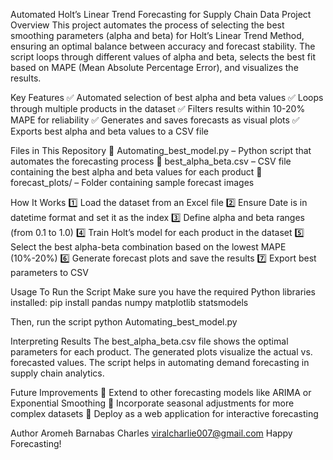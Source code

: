 Automated Holt’s Linear Trend Forecasting for Supply Chain Data
Project Overview
This project automates the process of selecting the best smoothing parameters (alpha and beta) for Holt’s Linear Trend Method, ensuring an optimal balance between accuracy and forecast stability. The script loops through different values of alpha and beta, selects the best fit based on MAPE (Mean Absolute Percentage Error), and visualizes the results.

Key Features
✅ Automated selection of best alpha and beta values
✅ Loops through multiple products in the dataset
✅ Filters results within 10-20% MAPE for reliability
✅ Generates and saves forecasts as visual plots
✅ Exports best alpha and beta values to a CSV file

Files in This Repository
📂 Automating_best_model.py – Python script that automates the forecasting process
📂 best_alpha_beta.csv – CSV file containing the best alpha and beta values for each product
📂 forecast_plots/ – Folder containing sample forecast images

How It Works
1️⃣ Load the dataset from an Excel file
2️⃣ Ensure Date is in datetime format and set it as the index
3️⃣ Define alpha and beta ranges (from 0.1 to 1.0)
4️⃣ Train Holt’s model for each product in the dataset
5️⃣ Select the best alpha-beta combination based on the lowest MAPE (10%-20%)
6️⃣ Generate forecast plots and save the results
7️⃣ Export best parameters to CSV

Usage
To Run the Script
Make sure you have the required Python libraries installed:
pip install pandas numpy matplotlib statsmodels

Then, run the script
python Automating_best_model.py

Interpreting Results
The best_alpha_beta.csv file shows the optimal parameters for each product.
The generated plots visualize the actual vs. forecasted values.
The script helps in automating demand forecasting in supply chain analytics.

Future Improvements
🔹 Extend to other forecasting models like ARIMA or Exponential Smoothing
🔹 Incorporate seasonal adjustments for more complex datasets
🔹 Deploy as a web application for interactive forecasting

Author
Aromeh Barnabas Charles
viralcharlie007@gmail.com
Happy Forecasting! 
